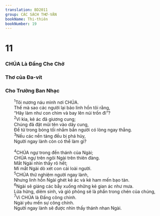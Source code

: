 ```yaml
---
translation: BD2011
group: CÁC SÁCH THƠ-VĂN
bookName: Thi-thiên 
bookNumber: 19
---
```


<div class="title"><h1>11</h1><h3>CHÚA Là Ðấng Che Chở</h3><h3>Thơ của Ða-vít</h3><h3>Cho Trưởng Ban Nhạc</h3></div>
<span class="verse thi_11_1">  <sup>1</sup>Tôi nương náu mình nơi CHÚA.<br/>  Thế mà sao các người lại bảo linh hồn tôi rằng,<br/>  “Hãy làm như con chim và bay lên núi trốn đi”?<br/></span>
<span class="verse thi_11_2">  <sup>2</sup>Vì kìa, kẻ ác đã giương cung;<br/>  Chúng đã đặt mũi tên vào dây cung,<br/>  Ðể từ trong bóng tối nhắm bắn người có lòng ngay thẳng.<br/></span>
<span class="verse thi_11_3">  <sup>3</sup>Nếu các nền tảng đều bị phá hủy,<br/>  Người ngay lành còn có thể làm gì?<br/><br/></span>
<span class="verse thi_11_4">  <sup>4</sup>CHÚA ngự trong đền thánh của Ngài;<br/>  CHÚA ngự trên ngôi Ngài trên thiên đàng.<br/>  Mắt Ngài nhìn thấy rõ hết;<br/>  Mí mắt Ngài dò xét con cái loài người.<br/></span>
<span class="verse thi_11_5">  <sup>5</sup>CHÚA thử nghiệm người ngay lành,<br/>  Nhưng linh hồn Ngài ghét kẻ ác và kẻ ham mến bạo tàn.<br/></span>
<span class="verse thi_11_6">  <sup>6</sup>Ngài sẽ giáng các bẫy xuống những kẻ gian ác như mưa.<br/>  Lửa hừng, diêm sinh, và gió phỏng sẽ là phần trong chén của chúng,<br/></span>
<span class="verse thi_11_7">  <sup>7</sup>Vì CHÚA là Ðấng công chính.<br/>  Ngài yêu mến sự công chính.<br/>  Người ngay lành sẽ được nhìn thấy thánh nhan Ngài.<br/></span>
